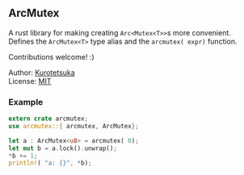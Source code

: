 ## ArcMutex
A rust library for making creating `Arc<Mutex<T>>`s more convenient.  
Defines the `ArcMutex<T>` type alias and the `arcmutex( expr)` function.

Contributions welcome! :)

Author: [Kurotetsuka](https://github.com/kurotetsuka)  
License: [MIT](legal/mit.md)  

### Example
```rust
extern crate arcmutex;
use arcmutex::{ arcmutex, ArcMutex};

let a : ArcMutex<u8> = arcmutex( 0);
let mut b = a.lock().unwrap();
*b += 1;
println!( "a: {}", *b);
```
